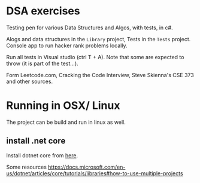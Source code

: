 # DSA exercises

Testing pen for various Data Structures and Algos, with tests, in c#. 

Alogs and data structures in the `Library` project, Tests in the `Tests` project. Console app to run hacker rank problems locally.

Run all tests in Visual studio (ctrl T + A). Note that some are expected to throw (it is part of the test...).

Form Leetcode.com, Cracking the Code Interview, Steve Skienna's CSE 373 and other sources. 



# Running in OSX/ Linux

The project can be build and run in linux as well.

## install .net core
Install dotnet core from [here](https://www.microsoft.com/net/core#macos).



Some resources https://docs.microsoft.com/en-us/dotnet/articles/core/tutorials/libraries#how-to-use-multiple-projects